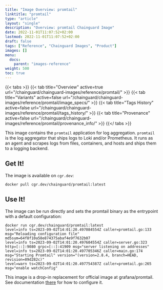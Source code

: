 ```yaml
---
title: "Image Overview: promtail"
linktitle: "promtail"
type: "article"
layout: "single"
description: "Overview: promtail Chainguard Image"
date: 2022-11-01T11:07:52+02:00
lastmod: 2022-11-01T11:07:52+02:00
draft: false
tags: ["Reference", "Chainguard Images", "Product"]
images: []
menu:
  docs:
    parent: "images-reference"
weight: 500
toc: true
---
```


{{< tabs >}}
{{< tab title="Overview" active=true url="/chainguard/chainguard-images/reference/promtail/" >}}
{{< tab title="Variants" active=false url="/chainguard/chainguard-images/reference/promtail/image_specs/" >}}
{{< tab title="Tags History" active=false url="/chainguard/chainguard-images/reference/promtail/tags_history/" >}}
{{< tab title="Provenance" active=false url="/chainguard/chainguard-images/reference/promtail/provenance_info/" >}}
{{</ tabs >}}



<!--overview:start-->
This image contains the `promtail` application for log aggregation. `promtail` is the log aggregator that ships logs to Loki and/or Prometheus. It runs as an agent and scrapes logs from files, containers, and hosts and ships them to a logging backend.
<!--overview:end-->

<!--getting:start-->
## Get It!
The image is available on `cgr.dev`:

```
docker pull cgr.dev/chainguard/promtail:latest
```
<!--getting:end-->

<!--body:start-->
## Use It!

The image can be run directly and sets the promtail binary as the entrypoint with a default configuration:

```
docker run cgr.dev/chainguard/promtail:latest
level=info ts=2023-09-02T14:01:20.497084554Z caller=promtail.go:133 msg="Reloading configuration file" md5sum=64f8f10a58e874375abaf4e9f7632b07
level=info ts=2023-09-02T14:01:20.497604554Z caller=server.go:323 http=[::]:9080 grpc=[::]:41909 msg="server listening on addresses"
level=info ts=2023-09-02T14:01:20.497705346Z caller=main.go:174 msg="Starting Promtail" version="(version=2.8.4, branch=HEAD, revision=89d282c)"
level=warn ts=2023-09-02T14:01:20.497754387Z caller=promtail.go:265 msg="enable watchConfig"
```

This image is a drop-in replacement for official image at grafana/promtail.
See documentation [there](https://github.com/grafana/loki/blob/main/cmd/promtail/Dockerfile#L9) for how to configure it.
<!--body:end-->

